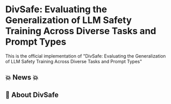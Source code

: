 # DivSafe: Evaluating the Generalization of LLM Safety Training Across Diverse Tasks and Prompt Types
This is the official implementation of "DivSafe: Evaluating the Generalization of LLM Safety Training Across Diverse Tasks and Prompt Types"

## 💥 News 💥

## 👀 About DivSafe
